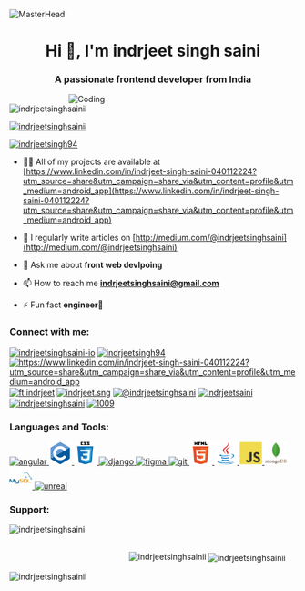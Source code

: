 ![MasterHead](https://1.bp.blogspot.com/-7A4WynwLsMw/XbBpCXG8fHI/AAAAAAAAMt4/uOa1bpLskYgrwGbllhSu2SDj_Mig8SXJQCLcBGAsYHQ/s1600/2000_600px.gif)

<h1 align="center">Hi 👋, I'm indrjeet singh saini</h1>
<h3 align="center">A passionate frontend developer from India</h3>
<img align="right" alt="Coding" width="400" src="https://cdn.dribbble.com/users/1162077/screenshots/3848914/programmer.gif">

<p align="left"> <img src="https://komarev.com/ghpvc/?username=indrjeetsinghsainii&label=Profile%20views&color=0e75b6&style=flat" alt="indrjeetsinghsainii" /> </p>

<p align="left"> <a href="https://github.com/ryo-ma/github-profile-trophy"><img src="https://github-profile-trophy.vercel.app/?username=indrjeetsinghsainii" alt="indrjeetsinghsainii" /></a> </p>

<p align="left"> <a href="https://twitter.com/indrjeetsingh94" target="blank"><img src="https://img.shields.io/twitter/follow/indrjeetsingh94?logo=twitter&style=for-the-badge" alt="indrjeetsingh94" /></a> </p>

- 👨‍💻 All of my projects are available at [https://www.linkedin.com/in/indrjeet-singh-saini-040112224?utm_source=share&utm_campaign=share_via&utm_content=profile&utm_medium=android_app](https://www.linkedin.com/in/indrjeet-singh-saini-040112224?utm_source=share&utm_campaign=share_via&utm_content=profile&utm_medium=android_app)

- 📝 I regularly write articles on [http://medium.com/@indrjeetsinghsaini](http://medium.com/@indrjeetsinghsaini)

- 💬 Ask me about **front web devlpoing**

- 📫 How to reach me **indrjeetsinghsaini@gmail.com**

- ⚡ Fun fact **engineer🙂**

<h3 align="left">Connect with me:</h3>
<p align="left">
<a href="https://codepen.io/indrjeetsinghsaini-io" target="blank"><img align="center" src="https://raw.githubusercontent.com/rahuldkjain/github-profile-readme-generator/master/src/images/icons/Social/codepen.svg" alt="indrjeetsinghsaini-io" height="30" width="40" /></a>
<a href="https://twitter.com/indrjeetsingh94" target="blank"><img align="center" src="https://raw.githubusercontent.com/rahuldkjain/github-profile-readme-generator/master/src/images/icons/Social/twitter.svg" alt="indrjeetsingh94" height="30" width="40" /></a>
<a href="https://linkedin.com/in/https://www.linkedin.com/in/indrjeet-singh-saini-040112224?utm_source=share&utm_campaign=share_via&utm_content=profile&utm_medium=android_app" target="blank"><img align="center" src="https://raw.githubusercontent.com/rahuldkjain/github-profile-readme-generator/master/src/images/icons/Social/linked-in-alt.svg" alt="https://www.linkedin.com/in/indrjeet-singh-saini-040112224?utm_source=share&utm_campaign=share_via&utm_content=profile&utm_medium=android_app" height="30" width="40" /></a>
<a href="https://fb.com/ft.indrjeet" target="blank"><img align="center" src="https://raw.githubusercontent.com/rahuldkjain/github-profile-readme-generator/master/src/images/icons/Social/facebook.svg" alt="ft.indrjeet" height="30" width="40" /></a>
<a href="https://instagram.com/indrjeet.sng" target="blank"><img align="center" src="https://raw.githubusercontent.com/rahuldkjain/github-profile-readme-generator/master/src/images/icons/Social/instagram.svg" alt="indrjeet.sng" height="30" width="40" /></a>
<a href="https://medium.com/@indrjeetsinghsaini" target="blank"><img align="center" src="https://raw.githubusercontent.com/rahuldkjain/github-profile-readme-generator/master/src/images/icons/Social/medium.svg" alt="@indrjeetsinghsaini" height="30" width="40" /></a>
<a href="https://www.hackerrank.com/indrjeetsaini" target="blank"><img align="center" src="https://raw.githubusercontent.com/rahuldkjain/github-profile-readme-generator/master/src/images/icons/Social/hackerrank.svg" alt="indrjeetsaini" height="30" width="40" /></a>
<a href="https://www.leetcode.com/indrjeetsinghsaini" target="blank"><img align="center" src="https://raw.githubusercontent.com/rahuldkjain/github-profile-readme-generator/master/src/images/icons/Social/leet-code.svg" alt="indrjeetsinghsaini" height="30" width="40" /></a>
<a href="https://discord.gg/1009" target="blank"><img align="center" src="https://raw.githubusercontent.com/rahuldkjain/github-profile-readme-generator/master/src/images/icons/Social/discord.svg" alt="1009" height="30" width="40" /></a>
</p>

<h3 align="left">Languages and Tools:</h3>
<p align="left"> <a href="https://angular.io" target="_blank" rel="noreferrer"> <img src="https://angular.io/assets/images/logos/angular/angular.svg" alt="angular" width="40" height="40"/> </a> <a href="https://www.cprogramming.com/" target="_blank" rel="noreferrer"> <img src="https://raw.githubusercontent.com/devicons/devicon/master/icons/c/c-original.svg" alt="c" width="40" height="40"/> </a> <a href="https://www.w3schools.com/css/" target="_blank" rel="noreferrer"> <img src="https://raw.githubusercontent.com/devicons/devicon/master/icons/css3/css3-original-wordmark.svg" alt="css3" width="40" height="40"/> </a> <a href="https://www.djangoproject.com/" target="_blank" rel="noreferrer"> <img src="https://cdn.worldvectorlogo.com/logos/django.svg" alt="django" width="40" height="40"/> </a> <a href="https://www.figma.com/" target="_blank" rel="noreferrer"> <img src="https://www.vectorlogo.zone/logos/figma/figma-icon.svg" alt="figma" width="40" height="40"/> </a> <a href="https://git-scm.com/" target="_blank" rel="noreferrer"> <img src="https://www.vectorlogo.zone/logos/git-scm/git-scm-icon.svg" alt="git" width="40" height="40"/> </a> <a href="https://www.w3.org/html/" target="_blank" rel="noreferrer"> <img src="https://raw.githubusercontent.com/devicons/devicon/master/icons/html5/html5-original-wordmark.svg" alt="html5" width="40" height="40"/> </a> <a href="https://www.java.com" target="_blank" rel="noreferrer"> <img src="https://raw.githubusercontent.com/devicons/devicon/master/icons/java/java-original.svg" alt="java" width="40" height="40"/> </a> <a href="https://developer.mozilla.org/en-US/docs/Web/JavaScript" target="_blank" rel="noreferrer"> <img src="https://raw.githubusercontent.com/devicons/devicon/master/icons/javascript/javascript-original.svg" alt="javascript" width="40" height="40"/> </a> <a href="https://www.mongodb.com/" target="_blank" rel="noreferrer"> <img src="https://raw.githubusercontent.com/devicons/devicon/master/icons/mongodb/mongodb-original-wordmark.svg" alt="mongodb" width="40" height="40"/> </a> <a href="https://www.mysql.com/" target="_blank" rel="noreferrer"> <img src="https://raw.githubusercontent.com/devicons/devicon/master/icons/mysql/mysql-original-wordmark.svg" alt="mysql" width="40" height="40"/> </a> <a href="https://unrealengine.com/" target="_blank" rel="noreferrer"> <img src="https://raw.githubusercontent.com/kenangundogan/fontisto/036b7eca71aab1bef8e6a0518f7329f13ed62f6b/icons/svg/brand/unreal-engine.svg" alt="unreal" width="40" height="40"/> </a> </p>

<h3 align="left">Support:</h3>
<p><a href="https://www.buymeacoffee.com/indrjeetsinghsaini"> <img align="left" src="https://cdn.buymeacoffee.com/buttons/v2/default-yellow.png" height="50" width="210" alt="indrjeetsinghsaini" /></a></p><br><br>

<p><img align="left" src="https://github-readme-stats.vercel.app/api/top-langs?username=indrjeetsinghsainii&show_icons=true&locale=en&layout=compact" alt="indrjeetsinghsainii" /></p>

<p>&nbsp;<img align="center" src="https://github-readme-stats.vercel.app/api?username=indrjeetsinghsainii&show_icons=true&locale=en" alt="indrjeetsinghsainii" /></p>

<p><img align="center" src="https://github-readme-streak-stats.herokuapp.com/?user=indrjeetsinghsainii&" alt="indrjeetsinghsainii" /></p>
